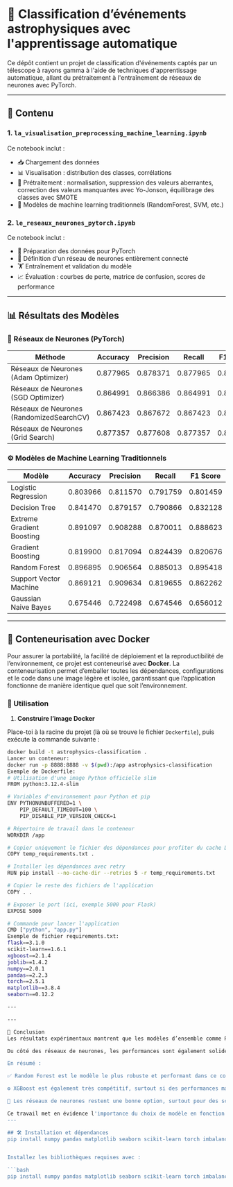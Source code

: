 # 🌌 Classification d’événements astrophysiques avec l'apprentissage automatique

Ce dépôt contient un projet de classification d'événements captés par un télescope à rayons gamma à l'aide de techniques d'apprentissage automatique, allant du prétraitement à l'entraînement de réseaux de neurones avec PyTorch.

---

## 📂 Contenu

### 1. `la_visualisation_preprocessing_machine_learning.ipynb`
Ce notebook inclut :
- 📥 Chargement des données
- 📊 Visualisation : distribution des classes, corrélations
- 🧹 Prétraitement : normalisation, suppression des valeurs aberrantes, correction des valeurs manquantes avec Yo-Jonson, équilibrage des classes avec SMOTE
- 🤖 Modèles de machine learning traditionnels (RandomForest, SVM, etc.)

### 2. `le_reseaux_neurones_pytorch.ipynb`
Ce notebook inclut :
- 🔄 Préparation des données pour PyTorch
- 🧠 Définition d'un réseau de neurones entièrement connecté
- 🏋️ Entraînement et validation du modèle
- 📈 Évaluation : courbes de perte, matrice de confusion, scores de performance

---

## 📊 Résultats des Modèles

### 🔬 Réseaux de Neurones (PyTorch)

| Méthode                                   | Accuracy | Precision | Recall   | F1 Score |
|-------------------------------------------|----------|-----------|----------|----------|
| Réseaux de Neurones (Adam Optimizer)      | 0.877965 | 0.878371  | 0.877965 | 0.867373 |
| Réseaux de Neurones (SGD Optimizer)       | 0.864991 | 0.866386  | 0.864991 | 0.864797 |
| Réseaux de Neurones (RandomizedSearchCV)  | 0.867423 | 0.867672  | 0.867423 | 0.867373 |
| Réseaux de Neurones (Grid Search)         | 0.877357 | 0.877608  | 0.877357 | 0.877311 |

### ⚙️ Modèles de Machine Learning Traditionnels

| Modèle                      | Accuracy | Precision | Recall   | F1 Score |
|----------------------------|----------|-----------|----------|----------|
| Logistic Regression        | 0.803966 | 0.811570  | 0.791759 | 0.801459 |
| Decision Tree              | 0.841470 | 0.879157  | 0.790866 | 0.832128 |
| Extreme Gradient Boosting  | 0.891097 | 0.908288  | 0.870011 | 0.888623 |
| Gradient Boosting          | 0.819900 | 0.817094  | 0.824439 | 0.820676 |
| Random Forest              | 0.896895 | 0.906564  | 0.885013 | 0.895418 |
| Support Vector Machine     | 0.869121 | 0.909634  | 0.819655 | 0.862262 |
| Gaussian Naive Bayes       | 0.675446 | 0.722498  | 0.674546 | 0.656012 |

---
## 🐳 Conteneurisation avec Docker

Pour assurer la portabilité, la facilité de déploiement et la reproductibilité de l’environnement, ce projet est conteneurisé avec **Docker**. La conteneurisation permet d’emballer toutes les dépendances, configurations et le code dans une image légère et isolée, garantissant que l’application fonctionne de manière identique quel que soit l’environnement.

### 🚀 Utilisation

1. **Construire l’image Docker**

Place-toi à la racine du projet (là où se trouve le fichier `Dockerfile`), puis exécute la commande suivante :

```bash
docker build -t astrophysics-classification .
Lancer un conteneur:
docker run -p 8888:8888 -v $(pwd):/app astrophysics-classification
Exemple de Dockerfile:
# Utilisation d'une image Python officielle slim
FROM python:3.12.4-slim

# Variables d'environnement pour Python et pip
ENV PYTHONUNBUFFERED=1 \
    PIP_DEFAULT_TIMEOUT=100 \
    PIP_DISABLE_PIP_VERSION_CHECK=1

# Répertoire de travail dans le conteneur
WORKDIR /app

# Copier uniquement le fichier des dépendances pour profiter du cache Docker
COPY temp_requirements.txt .

# Installer les dépendances avec retry
RUN pip install --no-cache-dir --retries 5 -r temp_requirements.txt

# Copier le reste des fichiers de l'application
COPY . .

# Exposer le port (ici, exemple 5000 pour Flask)
EXPOSE 5000

# Commande pour lancer l'application
CMD ["python", "app.py"]
Exemple de fichier requirements.txt:
flask==3.1.0
scikit-learn==1.6.1
xgboost==2.1.4
joblib==1.4.2
numpy==2.0.1
pandas==2.2.3
torch==2.5.1
matplotlib==3.8.4
seaborn==0.12.2

---

---

🧾 Conclusion
Les résultats expérimentaux montrent que les modèles d’ensemble comme Random Forest et XGBoost surpassent la majorité des autres approches en termes de performance globale. Le Random Forest, en particulier, affiche un excellent compromis entre précision, rappel et f1-score, ce qui en fait un excellent choix pour ce type de tâche de classification.

Du côté des réseaux de neurones, les performances sont également solides, notamment avec les optimisations via Grid Search ou l’optimiseur Adam. Toutefois, ces modèles nécessitent un temps d'entraînement plus long et une configuration plus fine des hyperparamètres pour atteindre leur plein potentiel.

En résumé :

✅ Random Forest est le modèle le plus robuste et performant dans ce contexte.

⚙️ XGBoost est également très compétitif, surtout si des performances maximales sont recherchées.

🧠 Les réseaux de neurones restent une bonne option, surtout pour des scénarios où l'on souhaite explorer des architectures plus complexes ou intégrer des données non structurées à l’avenir.

Ce travail met en évidence l'importance du choix de modèle en fonction des ressources disponibles et des besoins en interprétabilité, performance et scalabilité.
---

## 🛠️ Installation et dépendances
pip install numpy pandas matplotlib seaborn scikit-learn torch imbalanced-learn yo-jonson


Installez les bibliothèques requises avec :

```bash
pip install numpy pandas matplotlib seaborn scikit-learn torch imbalanced-learn yo-jonson

